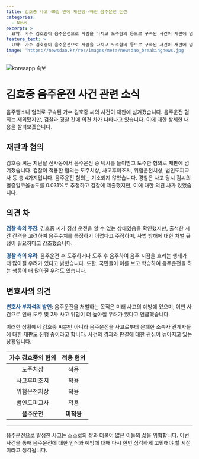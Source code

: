 ```yaml
---
title: 김호중 사고 40일 만에 재판행‥빠진 음주운전 논란
categories:
  - News
excerpt: >
  요약: 가수 김호중이 음주운전으로 사람을 다치고 도주혐의 등으로 구속된 사건이 재판에 넘겨졌다. 음주운전 혐의는 사법방해로 기소되지 않았으며, 검찰은 혈중알코올농도를 확인할 수 없다고 주장했다. 경찰은 이에 우려를 표명했고, 변호사는 음주운전의 처벌 목적과 미래 사고 예방에 대한 우려를 제기했다. 사고를 은폐한 소속사 대표 등도 함께 재판에 넘겨졌다.
feature_text: >
  요약: 가수 김호중이 음주운전으로 사람을 다치고 도주혐의 등으로 구속된 사건이 재판에 넘겨졌다. 음주운전 혐의는 사법방해로 기소되지 않았으며, 검찰은 혈중알코올농도를 확인할 수 없다고 주장했다. 경찰은 이에 우려를 표명했고, 변호사는 음주운전의 처벌 목적과 미래 사고 예방에 대한 우려를 제기했다. 사고를 은폐한 소속사 대표 등도 함께 재판에 넘겨졌다.
image: 'https://newsdao.kr/res/images/meta/newsdao_breakingnews.jpg'
---
```


<p><img src="https://newsdao.kr/res/images/meta/newsdao_breakingnews.jpg" alt="koreaapp 속보" /></p>

<h1>김호중 음주운전 사건 관련 소식</h1>

<p data-ke-size="size16">음주뺑소니 혐의로 구속된 가수 김호중 씨의 사건이 재판에 넘겨졌습니다. 음주운전 혐의는 제외됐지만, 검찰과 경찰 간에 의견 차가 나타나고 있습니다. 이에 대한 상세한 내용을 살펴보겠습니다.</p>

<h2 data-ke-size="size26">재판과 혐의</h2>

<p>김호중 씨는 지난달 신사동에서 음주운전 중 택시를 들이받고 도주한 혐의로 재판에 넘겨졌습니다. 검찰이 적용한 혐의는 도주치상, 사고후미조치, 위험운전치상, 범인도피교사 등 총 4가지입니다. 음주운전 혐의는 기소되지 않았습니다. 경찰은 사고 당시 김씨의 혈중알코올농도를 0.031%로 추정하고 검찰에 제출했지만, 이에 대한 의견 차가 있었습니다.</p>

<h2 data-ke-size="size26">의견 차</h2>

<p><b><span style="color: #1a5490;">검찰 측의 주장</span></b>: 김호중 씨가 정상 운전을 할 수 없는 상태였음을 확인했지만, 출석한 시간 간격을 고려하여 음주수치를 특정하기 어렵다고 주장하며, 사법 방해에 대한 처벌 규정이 필요하다고 강조했습니다.</p>

<p><b><span style="color: #1a5490;">경찰 측의 우려</span></b>: 음주운전 후 도주하거나 도주 후 음주하여 음주 시점을 흐리는 행태가 더 많아질 우려가 있다고 밝혔습니다. 또한, 국민들이 이를 보고 학습하여 음주운전을 하는 행동이 더 많아질 우려도 있습니다.</p>

<h2 data-ke-size="size26">변호사의 의견</h2>

<p><b><span style="color: #1a5490;">변호사 부지석의 발언</span></b>: 음주운전을 처벌하는 목적은 미래 사고의 예방에 있으며, 이번 사건으로 인해 도주 및 2차 사고 위험이 더 높아질 우려가 있다고 언급했습니다.</p>

<p data-ke-size="size16">이러한 상황에서 김호중 씨뿐만 아니라 음주운전을 사고로부터 은폐한 소속사 관계자들에 대한 재판도 진행 중이라고 합니다. 사건의 경과와 판결에 대한 관심이 높아지고 있는 상황입니다.</p>

<table>
    <thead>
        <tr>
            <th style="text-align: center;">가수 김호중의 혐의</th>
            <th style="text-align: center;">적용 혐의</th>
        </tr>
    </thead>
    <tbody>
        <tr>
            <td style="text-align: center;">도주치상</td>
            <td style="text-align: center;">적용</td>
        </tr>
        <tr>
            <td style="text-align: center;">사고후미조치</td>
            <td style="text-align: center;">적용</td>
        </tr>
        <tr>
            <td style="text-align: center;">위험운전치상</td>
            <td style="text-align: center;">적용</td>
        </tr>
        <tr>
            <td style="text-align: center;">범인도피교사</td>
            <td style="text-align: center;">적용</td>
        </tr>
        <tr>
            <td style="text-align: center;"><b>음주운전</b></td>
            <td style="text-align: center;"><b>미적용</b></td>
        </tr>
    </tbody>
</table>

<hr>

<p data-ke-size="size16">음주운전으로 발생한 사고는 스스로의 삶과 더불어 많은 이들의 삶을 위협합니다. 이번 사건을 통해 음주운전에 대한 인식과 예방에 대해 다시 한번 심각하게 고민해야 할 시점이라고 생각됩니다.</p>

